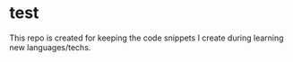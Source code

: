 # test
This repo is created for keeping the code snippets I create during learning new languages/techs.
